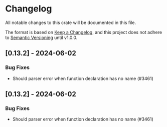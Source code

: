 # Changelog

All notable changes to this crate will be documented in this file.

The format is based on [Keep a Changelog](https://keepachangelog.com/en/1.0.0/),
and this project does not adhere to [Semantic Versioning](https://semver.org/spec/v2.0.0.html) until v1.0.0.

## [0.13.2] - 2024-06-02

### Bug Fixes

- Should parser error when function declaration has no name (#3461)

## [0.13.2] - 2024-06-02

### Bug Fixes

- Should parser error when function declaration has no name (#3461)

